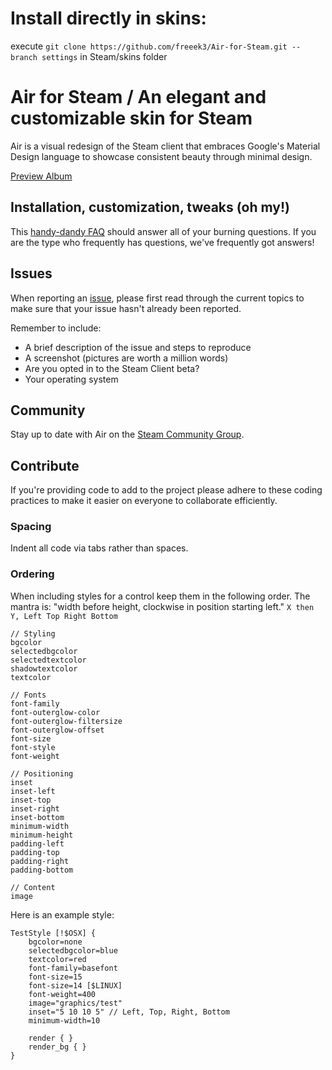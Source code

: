 # Install directly in skins:
execute `git clone https://github.com/freeek3/Air-for-Steam.git --branch settings` in Steam/skins folder



# Air for Steam / An elegant and customizable skin for Steam

Air is a visual redesign of the Steam client that embraces Google's Material Design language to showcase consistent beauty through minimal design.

[Preview Album](https://goo.gl/photos/zVDkK9FiYMAiETbW8)

## Installation, customization, tweaks (oh my!)

This [handy-dandy FAQ](https://github.com/airforsteam/Air-for-Steam/wiki) should answer all of your burning questions. If you are the type who frequently has questions, we've frequently got answers!

## Issues

When reporting an [issue](https://github.com/airforsteam/Air-for-Steam/issues), please first read through the current topics to make sure that your issue hasn't already been reported.

Remember to include:

- A brief description of the issue and steps to reproduce
- A screenshot (pictures are worth a million words)
- Are you opted in to the Steam Client beta?
- Your operating system

## Community

Stay up to date with Air on the [Steam Community Group](https://steamcommunity.com/groups/airforsteam).

## Contribute

If you're providing code to add to the project please adhere to these coding practices to make it easier on everyone to collaborate efficiently.

### Spacing

Indent all code via tabs rather than spaces.

### Ordering

When including styles for a control keep them in the following order. The mantra is: "width before height, clockwise in position starting left." `X then Y, Left Top Right Bottom`

```text
// Styling
bgcolor
selectedbgcolor
selectedtextcolor
shadowtextcolor
textcolor

// Fonts
font-family
font-outerglow-color
font-outerglow-filtersize
font-outerglow-offset
font-size
font-style
font-weight

// Positioning
inset
inset-left
inset-top
inset-right
inset-bottom
minimum-width
minimum-height
padding-left
padding-top
padding-right
padding-bottom

// Content
image
```

Here is an example style:

```layout
TestStyle [!$OSX] {
	bgcolor=none
	selectedbgcolor=blue
	textcolor=red
	font-family=basefont
	font-size=15
	font-size=14 [$LINUX]
	font-weight=400
	image="graphics/test"
	inset="5 10 10 5" // Left, Top, Right, Bottom
	minimum-width=10

	render { }
	render_bg { }
}
```
